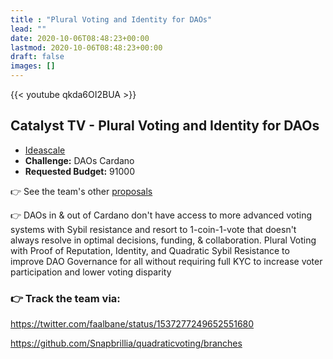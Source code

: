 ```yaml
---
title : "Plural Voting and Identity for DAOs"
lead: ""
date: 2020-10-06T08:48:23+00:00
lastmod: 2020-10-06T08:48:23+00:00
draft: false
images: []
---
```


{{<  youtube qkda6OI2BUA >}}

## Catalyst TV - Plural Voting and Identity for DAOs

- [Ideascale](https://cardano.ideascale.com/c/idea/413998)
- **Challenge:** DAOs Cardano
- **Requested Budget:** 91000

👉  See the team's other [proposals](https://linktr.ee/votesnapbrillia)

👉  DAOs in & out of Cardano don't have access to more advanced voting systems with Sybil resistance and resort to 1-coin-1-vote that doesn't always resolve in optimal decisions, funding, & collaboration. Plural Voting with Proof of Reputation, Identity, and Quadratic Sybil Resistance to improve DAO Governance for all without requiring full KYC to increase voter participation and lower voting disparity

### 👉  Track the team via:

<https://twitter.com/faalbane/status/1537277249652551680>

<https://github.com/Snapbrillia/quadraticvoting/branches>
